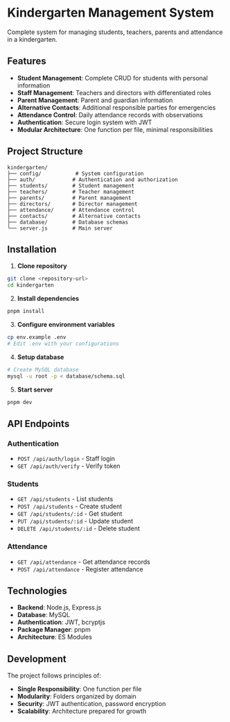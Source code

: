 # Kindergarten Management System

Complete system for managing students, teachers, parents and attendance in a kindergarten.

## Features

- **Student Management**: Complete CRUD for students with personal information
- **Staff Management**: Teachers and directors with differentiated roles
- **Parent Management**: Parent and guardian information
- **Alternative Contacts**: Additional responsible parties for emergencies
- **Attendance Control**: Daily attendance records with observations
- **Authentication**: Secure login system with JWT
- **Modular Architecture**: One function per file, minimal responsibilities

## Project Structure

```
kindergarten/
├── config/           # System configuration
├── auth/            # Authentication and authorization
├── students/        # Student management
├── teachers/        # Teacher management
├── parents/         # Parent management
├── directors/       # Director management
├── attendance/      # Attendance control
├── contacts/        # Alternative contacts
├── database/        # Database schemas
└── server.js        # Main server
```

## Installation

1. **Clone repository**
```bash
git clone <repository-url>
cd kindergarten
```

2. **Install dependencies**
```bash
pnpm install
```

3. **Configure environment variables**
```bash
cp env.example .env
# Edit .env with your configurations
```

4. **Setup database**
```bash
# Create MySQL database
mysql -u root -p < database/schema.sql
```

5. **Start server**
```bash
pnpm dev
```

## API Endpoints

### Authentication
- `POST /api/auth/login` - Staff login
- `GET /api/auth/verify` - Verify token

### Students
- `GET /api/students` - List students
- `POST /api/students` - Create student
- `GET /api/students/:id` - Get student
- `PUT /api/students/:id` - Update student
- `DELETE /api/students/:id` - Delete student

### Attendance
- `GET /api/attendance` - Get attendance records
- `POST /api/attendance` - Register attendance

## Technologies

- **Backend**: Node.js, Express.js
- **Database**: MySQL
- **Authentication**: JWT, bcryptjs
- **Package Manager**: pnpm
- **Architecture**: ES Modules

## Development

The project follows principles of:
- **Single Responsibility**: One function per file
- **Modularity**: Folders organized by domain
- **Security**: JWT authentication, password encryption
- **Scalability**: Architecture prepared for growth 